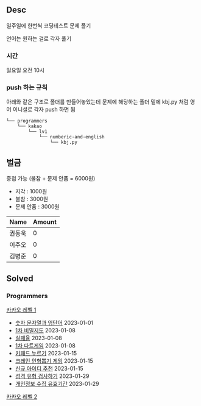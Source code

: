 ## Desc
일주일에 한번씩 코딩테스트 문제 풀기 <br>

언어는 원하는 걸로 각자 풀기

### 시간
일요일 오전 10시

### push 하는 규칙
아래와 같은 구조로 폴더를 만들어놓았는데 문제에 해당하는 폴더 밑에 kbj.py 처럼 영어 이니셜로 각자 push 하면 됨 

```text
└── programmers
    └── kakao
        └── lv1
            └── numberic-and-english
                └── kbj.py
```

## 벌금
중첩 가능 (불참 + 문제 안품 = 6000원)
- 지각 : 1000원
- 불참 : 3000원
- 문제 안품 : 3000원

| Name | Amount |
|------|--------|
| 권동욱  | 0   |
| 이주오  | 0      |
| 김병준  | 0      |


## Solved

### Programmers

[카카오 레벨 1](https://school.programmers.co.kr/learn/challenges?order=recent&page=1&partIds=31236%2C25448%2C20069%2C17214%2C12286%2C9317%2C22586%2C18498%2C17931%2C301%2C300&levels=1)

- [숫자 문자열과 영단어](https://school.programmers.co.kr/learn/courses/30/lessons/81301) 2023-01-01 
- [1차 비밀지도](https://school.programmers.co.kr/learn/courses/30/lessons/17681) 2023-01-08
- [실패율](https://school.programmers.co.kr/learn/courses/30/lessons/42889) 2023-01-08
- [1차 다트게임](https://school.programmers.co.kr/learn/courses/30/lessons/17682) 2023-01-08
- [키패드 누르기](https://school.programmers.co.kr/learn/courses/30/lessons/67256) 2023-01-15
- [크레인 인형뽑기 게임](https://school.programmers.co.kr/learn/courses/30/lessons/64061) 2023-01-15
- [신규 아이디 추천](https://school.programmers.co.kr/learn/courses/30/lessons/72410) 2023-01-15
- [성격 유형 검사하기](https://school.programmers.co.kr/learn/courses/30/lessons/118666) 2023-01-29
- [개인정보 수집 유효기간](https://school.programmers.co.kr/learn/courses/30/lessons/150370) 2023-01-29

[카카오 레벨 2](https://school.programmers.co.kr/learn/challenges?order=recent&page=1&partIds=31236%2C25448%2C20069%2C17214%2C12286%2C9317%2C22586%2C18498%2C17931%2C301%2C300%2C37527&levels=2)
